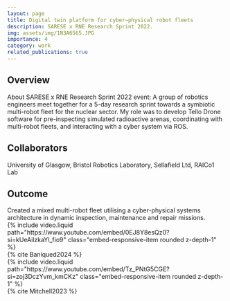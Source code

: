 ```yaml
---
layout: page
title: Digital twin platform for cyber–physical robot fleets
description: SARESE x RNE Research Sprint 2022.
img: assets/img/1N3A6565.JPG
importance: 4
category: work
related_publications: true
---
```


<h2>Overview</h2>
About SARESE x RNE Research Sprint 2022 event: A group of robotics engineers meet together for a 5-day research sprint towards a symbiotic multi-robot fleet for the nuclear sector. My role was to develop Tello Drone software for pre-inspecting simulated radioactive arenas, coordinating with multi-robot fleets, and interacting with a cyber system via ROS.

<h2>Collaborators</h2>
University of Glasgow, Bristol Robotics Laboratory, Sellafield Ltd, RAICo1 Lab

<h2>Outcome</h2>
Created a mixed multi-robot fleet utilising a cyber-physical systems architecture in dynamic inspection, maintenance and repair missions.

<div class="row">
  <div class="col-sm mt-3 mt-md-0">
    <div class="embed-responsive embed-responsive-16by9">
      {% include video.liquid path="https://www.youtube.com/embed/0EJ8Y8esQz0?si=kUeAilzkaYl_fio9" class="embed-responsive-item rounded z-depth-1" %}
    </div>
  </div>
</div>
<div class="caption">
  {% cite Baniqued2024 %}
</div>

<div class="row">
  <div class="col-sm mt-3 mt-md-0">
    <div class="embed-responsive embed-responsive-16by9">
      {% include video.liquid path="https://www.youtube.com/embed/Tz_PNtG5CGE?si=zoj3DczYvm_kmCKz" class="embed-responsive-item rounded z-depth-1" %}
    </div>
  </div>
</div>
<div class="caption">
{% cite Mitchell2023 %}
</div>
